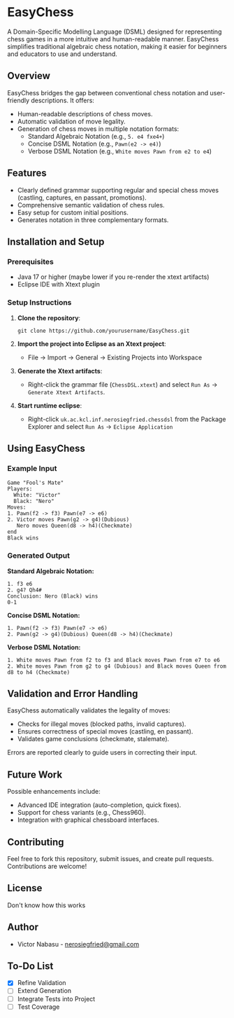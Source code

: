 # EasyChess

A Domain-Specific Modelling Language (DSML) designed for representing chess games in a more intuitive and human-readable manner. EasyChess simplifies traditional algebraic chess notation, making it easier for beginners and educators to use and understand.

## Overview

EasyChess bridges the gap between conventional chess notation and user-friendly descriptions. It offers:

- Human-readable descriptions of chess moves.
- Automatic validation of move legality.
- Generation of chess moves in multiple notation formats:
  - Standard Algebraic Notation (e.g., `5. e4 fxe4+`)
  - Concise DSML Notation (e.g., `Pawn(e2 -> e4)`)
  - Verbose DSML Notation (e.g., `White moves Pawn from e2 to e4`)

## Features

- Clearly defined grammar supporting regular and special chess moves (castling, captures, en passant, promotions).
- Comprehensive semantic validation of chess rules.
- Easy setup for custom initial positions.
- Generates notation in three complementary formats.

## Installation and Setup

### Prerequisites

- Java 17 or higher (maybe lower if you re-render the xtext artifacts)
- Eclipse IDE with Xtext plugin

### Setup Instructions

1. **Clone the repository**:

   ```
   git clone https://github.com/yourusername/EasyChess.git
   ```

2. **Import the project into Eclipse as an Xtext project**:
   - File → Import → General → Existing Projects into Workspace

3. **Generate the Xtext artifacts**:
   - Right-click the grammar file (`ChessDSL.xtext`) and select `Run As` → `Generate Xtext Artifacts`.

4. **Start runtime eclipse**:
   - Right-click `uk.ac.kcl.inf.nerosiegfried.chessdsl` from the Package Explorer and select `Run As` → `Eclipse Application`

## Using EasyChess

### Example Input

```easychess
Game "Fool's Mate"
Players:
  White: "Victor"
  Black: "Nero"
Moves:
1. Pawn(f2 -> f3) Pawn(e7 -> e6)
2. Victor moves Pawn(g2 -> g4)(Dubious)
   Nero moves Queen(d8 -> h4)(Checkmate)
end
Black wins
```

### Generated Output

**Standard Algebraic Notation:**
```
1. f3 e6
2. g4? Qh4#
Conclusion: Nero (Black) wins
0-1
```

**Concise DSML Notation:**
```
1. Pawn(f2 -> f3) Pawn(e7 -> e6)
2. Pawn(g2 -> g4)(Dubious) Queen(d8 -> h4)(Checkmate)
```

**Verbose DSML Notation:**
```
1. White moves Pawn from f2 to f3 and Black moves Pawn from e7 to e6
2. White moves Pawn from g2 to g4 (Dubious) and Black moves Queen from d8 to h4 (Checkmate)
```

## Validation and Error Handling

EasyChess automatically validates the legality of moves:

- Checks for illegal moves (blocked paths, invalid captures).
- Ensures correctness of special moves (castling, en passant).
- Validates game conclusions (checkmate, stalemate).

Errors are reported clearly to guide users in correcting their input.

## Future Work

Possible enhancements include:

- Advanced IDE integration (auto-completion, quick fixes).
- Support for chess variants (e.g., Chess960).
- Integration with graphical chessboard interfaces.

## Contributing

Feel free to fork this repository, submit issues, and create pull requests. Contributions are welcome!

## License

Don't know how this works

## Author

- Victor Nabasu - nerosiegfried@gmail.com

## To-Do List
- [X] Refine Validation
- [ ] Extend Generation
- [ ] Integrate Tests into Project
- [ ] Test Coverage

